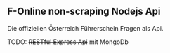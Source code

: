 ## F-Online non-scraping Nodejs Api
Die offiziellen Österreich Führerschein Fragen als Api.

TODO: ~~RESTful Express Api~~ mit MongoDb